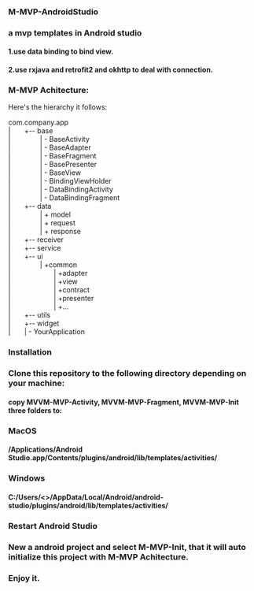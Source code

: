 ### M-MVP-AndroidStudio
### a mvp templates in Android studio

#### 1.use data binding to bind view.

#### 2.use rxjava and retrofit2 and okhttp to deal with connection.

### M-MVP Achitecture:
Here's the hierarchy it follows:

com.company.app</br>
    |&emsp;&emsp;+-- base</br>
    |&emsp;&emsp;&emsp;&emsp;       |	- BaseActivity</br>
    |&emsp;&emsp;&emsp;&emsp;	    |	- BaseAdapter</br>
    |&emsp;&emsp;&emsp;&emsp;   	|	- BaseFragment</br>
    |&emsp;&emsp;&emsp;&emsp;   	|	- BasePresenter</br>
    |&emsp;&emsp;&emsp;&emsp;   	|	- BaseView</br>
    |&emsp;&emsp;&emsp;&emsp;   	|	- BindingViewHolder</br>
    |&emsp;&emsp;&emsp;&emsp;   	|	- DataBindingActivity</br>
    |&emsp;&emsp;&emsp;&emsp;   	|	- DataBindingFragment</br>
    |&emsp;&emsp;+-- data</br>
    |&emsp;&emsp;&emsp;&emsp;    |	+ model</br>
	|&emsp;&emsp;&emsp;&emsp;    |	+ request</br>
	|&emsp;&emsp;&emsp;&emsp;    |  + response</br>
    |&emsp;&emsp;+-- receiver</br>
	|&emsp;&emsp;+-- service</br>
	|&emsp;&emsp;+-- ui</br>
    |&emsp;&emsp;&emsp;&emsp;	|	+common</br>
	|&emsp;&emsp;&emsp;&emsp;&emsp;&emsp;	    |	+adapter</br>
    |&emsp;&emsp;&emsp;&emsp;&emsp;&emsp;	    |   +view</br>
	|&emsp;&emsp;&emsp;&emsp;&emsp;&emsp;    	|	+contract</br>
	|&emsp;&emsp;&emsp;&emsp;&emsp;&emsp;    	|	+presenter</br>
	|&emsp;&emsp;&emsp;&emsp;&emsp;&emsp;    	|   	+...</br>
	|&emsp;&emsp;+-- utils</br>
	|&emsp;&emsp;+-- widget</br>
	|&emsp;&emsp;| - YourApplication</br>


### Installation

### Clone this repository to the following directory depending on your machine:  
#### copy MVVM-MVP-Activity, MVVM-MVP-Fragment, MVVM-MVP-Init three folders to:
### MacOS
#### /Applications/Android Studio.app/Contents/plugins/android/lib/templates/activities/

### Windows
#### C:/Users/<<username>>/AppData/Local/Android/android-studio/plugins/android/lib/templates/activities/

### Restart Android Studio
### New a android project and select M-MVP-Init, that it will auto initialize this project with M-MVP Achitecture.
### Enjoy it.
